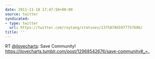 ```yaml
---
date: 2011-11-18 17:47:58+00:00
source: twitter
syndicated:
- type: twitter
  url: https://twitter.com/roytang/statuses/137587865977757696/
title: ''
---
```


RT [@ilovecharts](https://twitter.com/ilovecharts/): Save Community! https://ilovecharts.tumblr.com/post/12968542676/save-community#_=_
